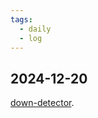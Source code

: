 ```yaml
---
tags:
  - daily
  - log
---
```

## 2024-12-20

[down-detector](../../src/hello-world/down-detector.md).